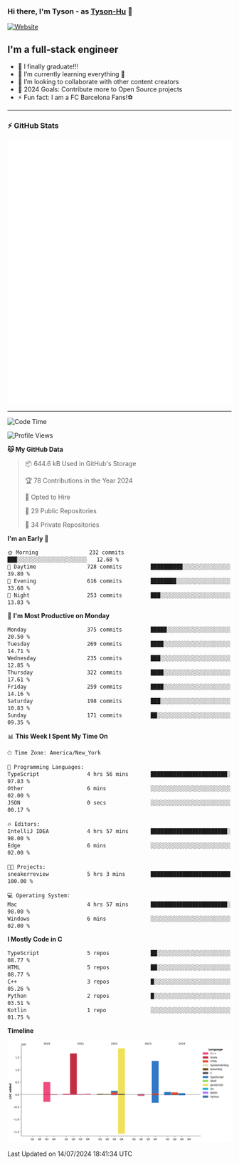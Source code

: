 ### Hi there, I'm Tyson - as [Tyson-Hu][website] 👋

[![Website](https://img.shields.io/website?label=Tianzhe.me&style=for-the-badge&url=https%3A%2F%2Ftianzhe.me)](https://tianzhe.me)


## I'm a full-stack engineer

- 🔭 I finally graduate!!!
- 🌱 I’m currently learning everything 🤣
- 👯 I’m looking to collaborate with other content creators
- 🥅 2024 Goals: Contribute more to Open Source projects
- ⚡ Fun fact: I am a FC Barcelona Fans!⚽️

---

### ⚡️ GitHub Stats
![](https://raw.githubusercontent.com/Tyson-Hu/github-stats-card/master/generated/overview.svg)
![](https://raw.githubusercontent.com/Tyson-Hu/github-stats-card/master/generated/languages.svg)

---

<!--START_SECTION:waka-->
![Code Time](http://img.shields.io/badge/Code%20Time-162%20hrs%2057%20mins-blue)

![Profile Views](http://img.shields.io/badge/Profile%20Views-0-blue)

**🐱 My GitHub Data** 

> 📦 644.6 kB Used in GitHub's Storage 
 > 
> 🏆 78 Contributions in the Year 2024
 > 
> 💼 Opted to Hire
 > 
> 📜 29 Public Repositories 
 > 
> 🔑 34 Private Repositories 
 > 
**I'm an Early 🐤** 

```text
🌞 Morning                232 commits         ███░░░░░░░░░░░░░░░░░░░░░░   12.68 % 
🌆 Daytime                728 commits         ██████████░░░░░░░░░░░░░░░   39.80 % 
🌃 Evening                616 commits         ████████░░░░░░░░░░░░░░░░░   33.68 % 
🌙 Night                  253 commits         ███░░░░░░░░░░░░░░░░░░░░░░   13.83 % 
```
📅 **I'm Most Productive on Monday** 

```text
Monday                   375 commits         █████░░░░░░░░░░░░░░░░░░░░   20.50 % 
Tuesday                  269 commits         ████░░░░░░░░░░░░░░░░░░░░░   14.71 % 
Wednesday                235 commits         ███░░░░░░░░░░░░░░░░░░░░░░   12.85 % 
Thursday                 322 commits         ████░░░░░░░░░░░░░░░░░░░░░   17.61 % 
Friday                   259 commits         ████░░░░░░░░░░░░░░░░░░░░░   14.16 % 
Saturday                 198 commits         ███░░░░░░░░░░░░░░░░░░░░░░   10.83 % 
Sunday                   171 commits         ██░░░░░░░░░░░░░░░░░░░░░░░   09.35 % 
```


📊 **This Week I Spent My Time On** 

```text
🕑︎ Time Zone: America/New_York

💬 Programming Languages: 
TypeScript               4 hrs 56 mins       ████████████████████████░   97.83 % 
Other                    6 mins              ░░░░░░░░░░░░░░░░░░░░░░░░░   02.00 % 
JSON                     0 secs              ░░░░░░░░░░░░░░░░░░░░░░░░░   00.17 % 

🔥 Editors: 
IntelliJ IDEA            4 hrs 57 mins       ████████████████████████░   98.00 % 
Edge                     6 mins              ░░░░░░░░░░░░░░░░░░░░░░░░░   02.00 % 

🐱‍💻 Projects: 
sneakerreview            5 hrs 3 mins        █████████████████████████   100.00 % 

💻 Operating System: 
Mac                      4 hrs 57 mins       ████████████████████████░   98.00 % 
Windows                  6 mins              ░░░░░░░░░░░░░░░░░░░░░░░░░   02.00 % 
```

**I Mostly Code in C** 

```text
TypeScript               5 repos             ██░░░░░░░░░░░░░░░░░░░░░░░   08.77 % 
HTML                     5 repos             ██░░░░░░░░░░░░░░░░░░░░░░░   08.77 % 
C++                      3 repos             █░░░░░░░░░░░░░░░░░░░░░░░░   05.26 % 
Python                   2 repos             █░░░░░░░░░░░░░░░░░░░░░░░░   03.51 % 
Kotlin                   1 repo              ░░░░░░░░░░░░░░░░░░░░░░░░░   01.75 % 
```



**Timeline**

![Lines of Code chart](https://raw.githubusercontent.com/Tyson-Hu/Tyson-Hu/main/assets/bar_graph.png)


 Last Updated on 14/07/2024 18:41:34 UTC
<!--END_SECTION:waka-->


[website]: https://github.com/Tyson-Hu
